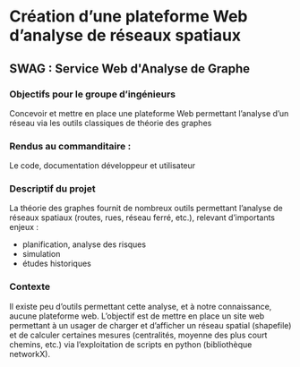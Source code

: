 # Création d’une plateforme Web d’analyse de réseaux spatiaux
## SWAG : Service Web d'Analyse de Graphe
### Objectifs pour le groupe d’ingénieurs
Concevoir et mettre en place une plateforme Web permettant 
l’analyse d’un réseau via les outils classiques de théorie des graphes
### Rendus au commanditaire :
Le code, documentation développeur et utilisateur
### Descriptif du projet
La théorie des graphes fournit de nombreux outils permettant
l’analyse de réseaux spatiaux (routes, rues, réseau ferré, etc.),
relevant d’importants enjeux : 
- planification, analyse des risques
- simulation
- études historiques       

### Contexte
Il existe peu d’outils permettant
cette analyse, et à notre connaissance, aucune plateforme web.
L’objectif est de mettre en place un site web permettant à un
usager de charger et d’afficher un réseau spatial (shapefile) et de
calculer certaines mesures (centralités, moyenne des plus court chemins, etc.)
via l’exploitation de scripts en python (bibliothèque networkX).

